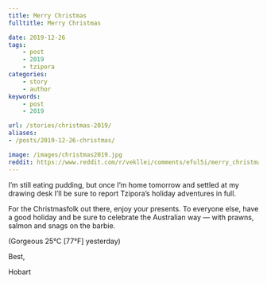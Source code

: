 ```yaml
---
title: Merry Christmas
fulltitle: Merry Christmas

date: 2019-12-26
tags:
    - post
    - 2019
    - tzipora
categories:
    - story
    - author
keywords:
    - post
    - 2019

url: /stories/christmas-2019/
aliases:
- /posts/2019-12-26-christmas/

image: /images/christmas2019.jpg
reddit: https://www.reddit.com/r/vekllei/comments/eful5i/merry_christmas/
---
```


I’m still eating pudding, but once I’m home tomorrow and settled at my drawing desk I’ll be sure to report Tzipora’s holiday adventures in full.

For the Christmasfolk out there, enjoy your presents. To everyone else, have a good holiday and be sure to celebrate the Australian way — with prawns, salmon and snags on the barbie.

(Gorgeous 25°C [77°F] yesterday)

Best,

Hobart
